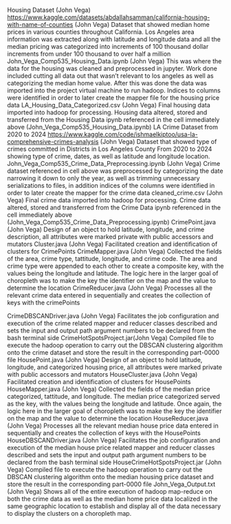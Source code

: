 Housing Dataset (John Vega) https://www.kaggle.com/datasets/abdallahsamman/california-housing-with-name-of-counties (John Vega) 
Dataset that showed median home prices in various counties throughout California. Los Angeles area information was extracted along with latitude and longitude data and all the median pricing was categorized into increments of 100 thousand dollar increments from under 100 thousand to over half a million
John_Vega_Comp535_Housing_Data.ipynb (John Vega)
This was where the data for the housing was cleaned and preprocessed in jupyter. Work done included cutting all data out that wasn’t relevant to los angeles as well as categorizing the median home value. After this was done the data was imported into the project virtual machine to run hadoop. Indices to columns were identified in order to later create the mapper file for the housing price data
LA_Housing_Data_Categorized.csv (John Vega)
Final housing data imported into hadoop for processing. Housing data altered, stored and transferred from the Housing Data ipynb referenced in the cell immediately above (John_Vega_Comp535_Housing_Data.ipynb)
LA Crime Dataset from 2020 to 2024
https://www.kaggle.com/code/ishmaelkiptoo/usa-la-comprehensive-crimes-analysis (John Vega)
Dataset that showed type of crimes committed in Districts in Los Angeles County From 2020 to 2024 showing type of crime, dates, as well as latitude and longitude location.
John_Vega_Comp535_Crime_Data_Preprocessing.ipynb (John Vega)
Crime dataset referenced in cell above was preprocessed by categorizing the date narrowing it down to only the year, as well as trimming unnecessary serializations to files, in addition indices of the columns were identified in order to later create the mapper for the crime data
cleaned_crime.csv (John Vega)
Final crime data imported into hadoop for processing. Crime data altered, stored and transferred from the Crime Data ipynb referenced in the cell immediately above (John_Vega_Comp535_Crime_Data_Preprocessing.ipynb)
CrimePoint.java (John Vega)
Design of an object to hold latitude, longitude, and crime description, all attributes were marked private with public accessors and mutators
Cluster.java (John Vega)
Facilitated creation and identification of clusters for CrimePoints
CrimeMapper.java (John Vega)
Collected the fields of the area, crime type, tattitude, longitude, and crime code. The area and crime type were appended to each other to create a composite key, with the values being the longitude and latitude. The logic here in the larger goal of choropleth was to make the key the identifier on the map and the value to determine the location
CrimeReducer.java (John Vega)
Processes all the relevant crime data entered in sequentially and creates the collection of keys with the crimePoints



CrimeDBSCANDriver.java (John Vega)
Facilitates the job configuration and execution of the crime related mapper and reducer classes described and sets the input and output path argument numbers to be declared from the bash terminal side
CrimeHotSpotsProject.jar(John Vega)
Compiled file to execute the hadoop operation to carry out the DBSCAN clustering algorithm onto the crime dataset and store the result in the corresponding part-0000 file
HousePoint.java (John Vega)
Design of an object to hold latitude, longitude, and categorized housing price, all attributes were marked private with public accessors and mutators
HouseCluster.java (John Vega)
Facilitated creation and identification of clusters for HousePoints
HouseMapper.java (John Vega)
Collected the fields of the median price categorized, tattitude, and longitude. The median price categorized served as the key, with the values being the longitude and latitude. Once again, the logic here in the larger goal of choropleth was to make the key the identifier on the map and the value to determine the location
HouseReducer.java (John Vega)
Processes all the relevant median house price data entered in sequentially and creates the collection of keys with the HousePoints
HouseDBSCANDriver.java (John Vega)
Facilitates the job configuration and execution of the median house price related mapper and reducer classes described and sets the input and output path argument numbers to be declared from the bash terminal side
HouseCrimeHotSpotsProject.jar (John Vega)
Compiled file to execute the hadoop operation to carry out the DBSCAN clustering algorithm onto the median housing price dataset and store the result in the corresponding part-0000 file
John_Vega_Output.txt (John Vega) 
Shows all of the entire execution of hadoop map-reduce on both the crime data as well as the median home price data localized in the same geographic location to establish and display all of the data necessary to display the clusters on a choropleth map.

